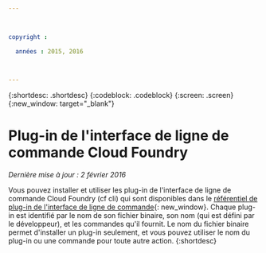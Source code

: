 ```yaml
---

 

copyright :

  années : 2015, 2016

 

---
```


{:shortdesc: .shortdesc}
{:codeblock: .codeblock}
{:screen: .screen}
{:new_window: target="_blank"}

# Plug-in de l'interface de ligne de commande Cloud Foundry 

*Dernière mise à jour : 2 février 2016*

Vous pouvez installer et utiliser les plug-in de l'interface de ligne de commande Cloud Foundry (cf cli) qui sont disponibles dans le
[référentiel de plug-in de l'interface de ligne de commande](http://plugins.{DomainName}/){: new_window}. Chaque plug-in est
identifié par le nom de son fichier binaire, son nom (qui est défini par le développeur), et les commandes qu'il fournit. Le nom du fichier binaire permet
d'installer un plug-in seulement, et vous pouvez utiliser le nom du plug-in ou une commande pour toute autre action. {:shortdesc}

